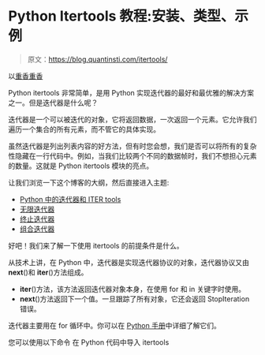 # Python Itertools 教程:安装、类型、示例

> 原文：<https://blog.quantinsti.com/itertools/>

以[重香重香](https://www.linkedin.com/in/rekhit/)

Python itertools 非常简单，是用 Python 实现迭代器的最好和最优雅的解决方案之一。但是迭代器是什么呢？

迭代器是一个可以被迭代的对象，它将返回数据，一次返回一个元素。它允许我们遍历一个集合的所有元素，而不管它的具体实现。

虽然迭代器是列出列表内容的好方法，但有时您会想，我们是否可以将所有的复杂性隐藏在一行代码中。例如，当我们比较两个不同的数据帧时，我们不想担心元素的数量。这就是 Python itertools 模块的亮点。

让我们浏览一下这个博客的大纲，然后直接进入主题:

*   [Python 中的迭代器和 ITER tools](#Iterators)
*   [无限迭代器](#Infinite-iterators)
*   [终止迭代器](#Terminating-iterators)
*   [组合迭代器](#Combinatoric-iterators)

好吧！我们来了解一下使用 itertools 的前提条件是什么。

从技术上讲，在 Python 中，迭代器是实现迭代器协议的对象，迭代器协议又由 __next__()和 __iter__()方法组成。

*   __iter__()方法，该方法返回迭代器对象本身，在使用 for 和 in 关键字时使用。
*   __next__()方法返回下一个值。一旦跟踪了所有对象，它还会返回 StopIteration 错误。

迭代器主要用在 for 循环中。你可以在 [Python 手册](https://www.quantinsti.com/python-basics-handbook)中详细了解它们。

您可以使用以下命令
在 Python 代码中导入 itertools